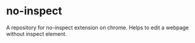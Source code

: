# no-inspect
A repository for no-inspect extension on chrome. Helps to edit a webpage without inspect element.
